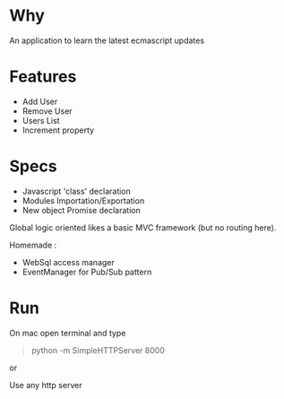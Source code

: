 # Why 

An application to learn the latest ecmascript updates

# Features

- Add User
- Remove User
- Users List
- Increment property

# Specs

- Javascript 'class' declaration
- Modules Importation/Exportation
- New object Promise declaration

Global logic oriented likes a basic MVC framework (but no routing here).

Homemade : 
- WebSql access manager
- EventManager for Pub/Sub pattern

# Run

On mac open terminal and type 
> python -m SimpleHTTPServer 8000

or

Use any http server